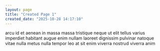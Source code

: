 ```yaml
---
layout: page
title: "Created Page 1"
created_date: "2025-10-28 14:17:10"
---
```


arcu id et aenean in massa massa tristique neque ut elit tellus varius imperdiet habitant augue enim nullam laoreet dignissim pulvinar natoque vitae nulla metus nulla tempor leo at sit enim viverra nostrud viverra anim 
